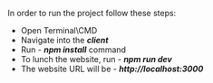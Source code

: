 In order to run the project follow these steps:
- Open Terminal\CMD
- Navigate into the ***client***
- Run - ***npm install*** command
- To lunch the website, run - ***npm run dev***
- The website URL will be - ***http://localhost:3000***